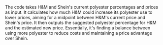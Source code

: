 The code takes H&M and Shein's current polyester percentages and prices as input. 
It calculates how much H&M could increase its polyester use to lower prices, aiming for a midpoint between H&M's current price and Shein's price. 
It then outputs the suggested polyester percentage for H&M and the estimated new price. 
Essentially, it's finding a balance between using more polyester to reduce costs and maintaining a price advantage over Shein.

